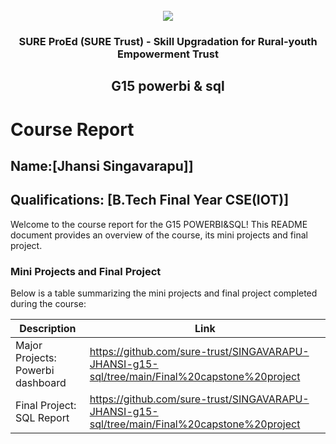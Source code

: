 <!-- PROJECT LOGO -->
<br />

<div align="center">
   <img src='https://user-images.githubusercontent.com/73131499/166115643-d3187f47-d38f-41b2-ae42-5ecbbc60de14.png' />


<h3 align="center">SURE ProEd (SURE Trust) - Skill Upgradation for Rural-youth Empowerment Trust</h3>
  <h2> G15 powerbi & sql </h2>
</div>

# Course Report

## Name:[Jhansi Singavarapu]]

## Qualifications: [B.Tech Final Year CSE(IOT)]

Welcome to the course report for the G15 POWERBI&SQL! This README document provides an overview of the course, its mini projects and final project.

### Mini Projects and Final Project

Below is a table summarizing the mini projects and final project completed during the course:

| Description                               | Link                                                                                         |
|-------------------------------------------|----------------------------------------------------------------------------------------------|
| Major Projects: Powerbi dashboard         | https://github.com/sure-trust/SINGAVARAPU-JHANSI-g15-sql/tree/main/Final%20capstone%20project|
| Final Project: SQL Report                 | https://github.com/sure-trust/SINGAVARAPU-JHANSI-g15-sql/tree/main/Final%20capstone%20project|